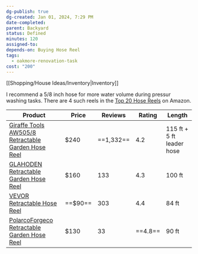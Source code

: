 ```yaml
---
dg-publish: true
dg-created: Jan 01, 2024, 7:29 PM
date-completed:
parent: Backyard
status: Defined
minutes: 120
assigned-to:
depends-on: Buying Hose Reel
tags:
  - oakmore-renovation-task
cost: "200"
---
```


[[Shopping/House Ideas/Inventory\|Inventory]]

I recommend a 5/8 inch hose for more water volume during pressur washing tasks. There are 4 such reels in the [Top 20 Hose Reels](https://www.amazon.com/gp/bestsellers/lawn-garden/3480704011/ref=pd_zg_hrsr_lawn-garden) on Amazon.

| Product                                                                                                                                                                                               | Price   | Reviews   | Rating  | Length                    |
| ----------------------------------------------------------------------------------------------------------------------------------------------------------------------------------------------------- | ------- | --------- | ------- | ------------------------- |
| [Giraffe Tools AW505/8 Retractable Garden Hose Reel](https://www.amazon.com/Giraffe-Retractable-Mounted-Automatic-Retraction/dp/B09N3NX16D/ref=zg_bs_g_3480704011_d_sccl_25/142-3310701-6650225?th=1) | $240    | ==1,332== | 4.2     | 115 ft + 5 ft leader hose |
| [GLAHODEN Retractable Garden Hose Reel](https://www.amazon.com/Retractable-Resistant-Automatic-Retraction-180%C2%B0Swivel/dp/B0CJTZVR3J/ref=zg_bs_g_3480704011_d_sccl_15/142-3310701-6650225?th=1)    | $160    | 133       | 4.3     | 100 ft                    |
| [VEVOR Retractable Hose Reel](https://www.amazon.com/VEVOR-Hose-Reel-inch-Wall-Mounted/dp/B0BWN1QZTD/ref=zg_bs_g_3480704011_d_sccl_3/142-3310701-6650225?th=1)                                        | ==$90== | 303       | 4.4     | 84 ft                     |
| [PolarcoForgeco Retractable Garden Hose Reel](https://www.amazon.com/PolarcoForgeco-Retractable-Garden-Hose-Reel/dp/B0CLLS3T88/ref=zg_bs_g_3480704011_d_sccl_19/142-3310701-6650225?psc=1)            | $130    | 33        | ==4.8== | 90 ft                     |

